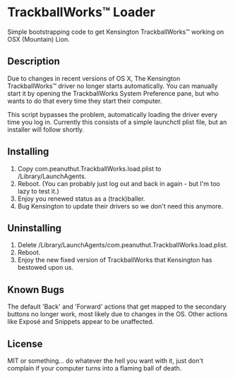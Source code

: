 # TrackballWorks™ Loader

Simple bootstrapping code to get Kensington TrackballWorks™ working on OSX (Mountain) Lion.


## Description

Due to changes in recent versions of OS X, The Kensington TrackballWorks™ driver no longer starts automatically. You can manually start it by opening the TrackballWorks System Preference pane, but who wants to do that every time they start their computer.

This script bypasses the problem, automatically loading the driver every time you log in. Currently this consists of a simple launchctl plist file, but an installer will follow shortly.


## Installing 

1. Copy com.peanuthut.TrackballWorks.load.plist to /Library/LaunchAgents.
2. Reboot. (You can probably just log out and back in again - but I'm too lazy to test it.)
3. Enjoy you renewed status as a (track)baller.
4. Bug Kensington to update their drivers so we don't need this anymore.


## Uninstalling

1. Delete /Library/LaunchAgents/com.peanuthut.TrackballWorks.load.plist.
3. Reboot.
2. Enjoy the new fixed version of TrackballWorks that Kensington has bestowed upon us.


## Known Bugs

The default 'Back' and 'Forward' actions that get mapped to the secondary buttons no longer work, most likely due to changes in the OS. Other actions like Exposé and Snippets appear to be unaffected.


## License

MIT or something... do whatever the hell you want with it, just don't complain if your computer turns into a flaming ball of death.
